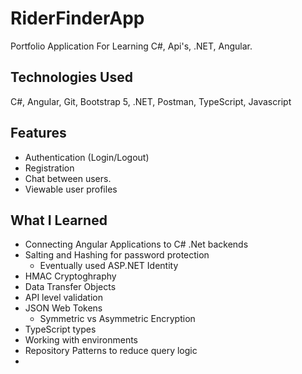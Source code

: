 # RiderFinderApp
Portfolio Application For Learning C#, Api's, .NET, Angular.

## Technologies Used

C#, Angular, Git, Bootstrap 5, .NET, Postman, TypeScript, Javascript

## Features

- Authentication (Login/Logout)
- Registration 
- Chat between users.
- Viewable user profiles

## What I Learned

- Connecting Angular Applications to C# .Net backends
- Salting and Hashing for password protection 
  - Eventually used ASP.NET Identity
- HMAC Cryptoghraphy
- Data Transfer Objects
- API level validation
- JSON Web Tokens
  - Symmetric vs Asymmetric Encryption
- TypeScript types
- Working with environments
- Repository Patterns to reduce query logic
- 
